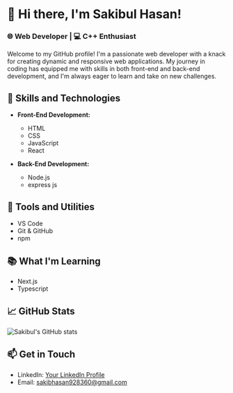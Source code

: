 # 👋 Hi there, I'm Sakibul Hasan!

### 🌐 Web Developer | 💻 C++ Enthusiast

Welcome to my GitHub profile! I'm a passionate web developer with a knack for creating dynamic and responsive web applications. My journey in coding has equipped me with skills in both front-end and back-end development, and I'm always eager to learn and take on new challenges.

## 🚀 Skills and Technologies

- **Front-End Development:**
  - HTML
  - CSS
  - JavaScript
  - React

- **Back-End Development:**
  - Node.js
  - express js

## 🔧 Tools and Utilities

- VS Code
- Git & GitHub
- npm

## 📚 What I'm Learning

- Next.js
- Typescript
## 📈 GitHub Stats

![Sakibul's GitHub stats](https://github-readme-stats.vercel.app/api?username=Saskib928&show_icons=true&theme=radical)

## 📫 Get in Touch

- LinkedIn: [Your LinkedIn Profile](https://www.linkedin.com/in/sakib928)
- Email: [sakibhasan928360@gmail.com](mailto:sakibhasan928360@gmail.com)


